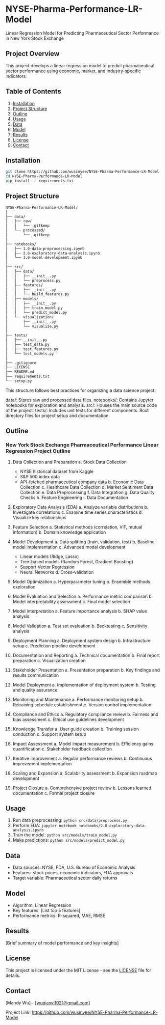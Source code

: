 # NYSE-Pharma-Performance-LR-Model
Linear Regression Model for Predicting Pharmaceutical Sector Performance in New York Stock Exchange

## Project Overview
This project develops a linear regression model to predict pharmaceutical sector performance using economic, market, and industry-specific indicators.

## Table of Contents
1. [Installation](#installation)
2. [Project Structure](#project-structure)
3. [Outline](#outline)
4. [Usage](#usage)
5. [Data](#data)
6. [Model](#model)
7. [Results](#results)
8. [License](#license)
9. [Contact](#contact)

## Installation
```bash
git clone https://github.com/wusinyee/NYSE-Pharma-Performance-LR-Model.git
cd NYSE-Pharma-Performance-LR-Model
pip install -r requirements.txt
```

## Project Structure
```markdown
NYSE-Pharma-Performance-LR-Model/
│
├── data/
│   ├── raw/
│   │   └── .gitkeep
│   └── processed/
│       └── .gitkeep
│
├── notebooks/
│   ├── 1.0-data-preprocessing.ipynb
│   ├── 2.0-exploratory-data-analysis.ipynb
│   └── 3.0-model-development.ipynb
│
├── src/
│   ├── data/
│   │   ├── __init__.py
│   │   └── preprocess.py
│   ├── features/
│   │   ├── __init__.py
│   │   └── build_features.py
│   ├── models/
│   │   ├── __init__.py
│   │   ├── train_model.py
│   │   └── predict_model.py
│   └── visualization/
│       ├── __init__.py
│       └── visualize.py
│
├── tests/
│   ├── __init__.py
│   ├── test_data.py
│   ├── test_features.py
│   └── test_models.py
│
├── .gitignore
├── LICENSE
├── README.md
├── requirements.txt
└── setup.py
```
This structure follows best practices for organizing a data science project:

data/: Stores raw and processed data files.
notebooks/: Contains Jupyter notebooks for exploration and analysis.
src/: Houses the main source code of the project.
tests/: Includes unit tests for different components.
Root directory files for project setup and documentation.

## Outline
### New York Stock Exchange Pharmaceutical Performance Linear Regression Project Outline

1. Data Collection and Preparation
   a. Stock Data Collection
      - NYSE historical dataset from Kaggle
      - S&P 500 index data
      - API-fetched pharmaceutical company data
   b. Economic Data Collection
   c. Healthcare Data Collection
   d. Market Sentiment Data Collection
   e. Data Preprocessing
   f. Data Integration
   g. Data Quality Checks
   h. Feature Engineering
   i. Data Documentation

2. Exploratory Data Analysis (EDA)
   a. Analyze variable distributions
   b. Investigate correlations
   c. Examine time series characteristics
   d. Visualize key relationships

3. Feature Selection
   a. Statistical methods (correlation, VIF, mutual information)
   b. Domain knowledge application

4. Model Development
   a. Data splitting (train, validation, test)
   b. Baseline model implementation
   c. Advanced model development
      - Linear models (Ridge, Lasso)
      - Tree-based models (Random Forest, Gradient Boosting)
      - Support Vector Regression
      - Neural Networks
   d. Cross-validation

5. Model Optimization
   a. Hyperparameter tuning
   b. Ensemble methods exploration

6. Model Evaluation and Selection
   a. Performance metric comparison
   b. Model interpretability assessment
   c. Final model selection

7. Model Interpretation
   a. Feature importance analysis
   b. SHAP value analysis

8. Model Validation
   a. Test set evaluation
   b. Backtesting
   c. Sensitivity analysis

9. Deployment Planning
   a. Deployment system design
   b. Infrastructure setup
   c. Prediction pipeline development

10. Documentation and Reporting
    a. Technical documentation
    b. Final report preparation
    c. Visualization creation

11. Stakeholder Presentation
    a. Presentation preparation
    b. Key findings and results communication

12. Model Deployment
    a. Implementation of deployment system
    b. Testing and quality assurance

13. Monitoring and Maintenance
    a. Performance monitoring setup
    b. Retraining schedule establishment
    c. Version control implementation

14. Compliance and Ethics
    a. Regulatory compliance review
    b. Fairness and bias assessment
    c. Ethical use guidelines development

15. Knowledge Transfer
    a. User guide creation
    b. Training session conduction
    c. Support system setup

16. Impact Assessment
    a. Model impact measurement
    b. Efficiency gains quantification
    c. Stakeholder feedback collection

17. Iterative Improvement
    a. Regular performance reviews
    b. Continuous improvement implementation

18. Scaling and Expansion
    a. Scalability assessment
    b. Expansion roadmap development

19. Project Closure
    a. Comprehensive project review
    b. Lessons learned documentation
    c. Formal project closure

## Usage
1. Run data preprocessing: `python src/data/preprocess.py`
2. Perform EDA: `jupyter notebook notebooks/2.0-exploratory-data-analysis.ipynb`
3. Train the model: `python src/models/train_model.py`
4. Make predictions: `python src/models/predict_model.py`

## Data
- Data sources: NYSE, FDA, U.S. Bureau of Economic Analysis
- Features: stock prices, economic indicators, FDA approvals
- Target variable: Pharmaceutical sector daily returns

## Model
- Algorithm: Linear Regression
- Key features: [List top 5 features]
- Performance metrics: R-squared, MAE, RMSE

## Results
[Brief summary of model performance and key insights]

## License
This project is licensed under the MIT License - see the [LICENSE](LICENSE) file for details.

## Contact
[Mandy Wu] - [wuqianyi1021@gmail.com]

Project Link: https://github.com/wusinyee/NYSE-Pharma-Performance-LR-Model
